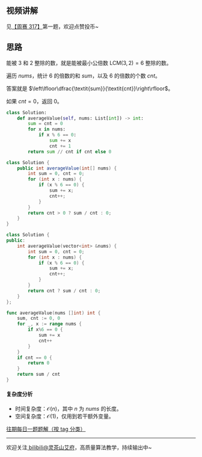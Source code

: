 ## 视频讲解

见[【周赛 317】](https://www.bilibili.com/video/BV1Em4y1c7Hc)第一题，欢迎点赞投币~

## 思路

能被 $3$ 和 $2$ 整除的数，就是能被最小公倍数 $\text{LCM}(3,2)=6$ 整除的数。

遍历 $\textit{nums}$，统计 $6$ 的倍数的和 $\textit{sum}$，以及 $6$ 的倍数的个数 $\textit{cnt}$。

答案就是 $\left\lfloor\dfrac{\textit{sum}}{\textit{cnt}}\right\rfloor$。

如果 $\textit{cnt}=0$，返回 $0$。

```py [sol-Python3]
class Solution:
    def averageValue(self, nums: List[int]) -> int:
        sum = cnt = 0
        for x in nums:
            if x % 6 == 0:
                sum += x
                cnt += 1
        return sum // cnt if cnt else 0
```

```java [sol-Java]
class Solution {
    public int averageValue(int[] nums) {
        int sum = 0, cnt = 0;
        for (int x : nums) {
            if (x % 6 == 0) {
                sum += x;
                cnt++;
            }
        }
        return cnt > 0 ? sum / cnt : 0;
    }
}
```

```cpp [sol-C++]
class Solution {
public:
    int averageValue(vector<int> &nums) {
        int sum = 0, cnt = 0;
        for (int x : nums) {
            if (x % 6 == 0) {
                sum += x;
                cnt++;
            }
        }
        return cnt ? sum / cnt : 0;
    }
};
```

```go [sol-Go]
func averageValue(nums []int) int {
	sum, cnt := 0, 0
	for _, x := range nums {
		if x%6 == 0 {
			sum += x
			cnt++
		}
	}
	if cnt == 0 {
		return 0
	}
	return sum / cnt
}
```

#### 复杂度分析

- 时间复杂度：$\mathcal{O}(n)$，其中 $n$ 为 $\textit{nums}$ 的长度。
- 空间复杂度：$\mathcal{O}(1)$，仅用到若干额外变量。

[往期每日一题题解（按 tag 分类）](https://github.com/EndlessCheng/codeforces-go/blob/master/leetcode/SOLUTIONS.md)

---

欢迎关注[ biIibiIi@灵茶山艾府](https://space.bilibili.com/206214)，高质量算法教学，持续输出中~
